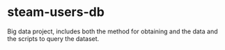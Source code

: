 # steam-users-db

Big data project, includes both the method for obtaining and the data and the scripts to query the dataset.
